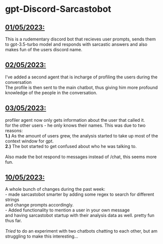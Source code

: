 ﻿# gpt-Discord-Sarcastobot

<h2><u><b> 01/05/2023:</b></u></h2>  
            <p>This is a rudementary discord bot that recieves user prompts, sends them to gpt-3.5-turbo model and responds with
            sarcastic answers and also makes fun of the users discord name.</p>



<h2><u><b> 02/05/2023:</b></u></h2> 
            <p>I've added a second agent that is incharge of profiling the users during the conversation<br>
            The profile is then sent to the main chatbot, thus giving him more profound knowledge of the people in the 
            conversation.</p>
            
<h2><u><b> 03/05/2023:</b></u></h2> 
            <p>
            profiler agent now only gets information about the user that called it.<br>
            for the other users - he only knows their names.
            This was due to two reasons:<br>
            <b>1.)</b> As the amount of users grew, the analysis started to take up most of the context window for gpt.<br>
            <b>2.)</b> The bot started to get confused about who he was talking to.<br><br>
            Also made the bot respond to messages instead of /chat, this seems more fun.
            </p>
            
<h2><u><b> 10/05/2023:</b></u></h2> 
            <p>
            A whole bunch of changes during the past week: <br>
            - made sarcastobot smarter by adding some regex to search for different strings<br>
              and change prompts accordingly.<br>
            - Added functionality to mention a user in your own message<br>
              and having sarcastobot startup with their analysis data as well. pretty fun thus far.
            <br><br>
            <i>Tried</i> to do an experiment with two chatbots chatting to each other, but am struggling to make this interesting...
            </p>
